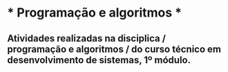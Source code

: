 # * Programação e algoritmos *
## Atividades realizadas na disciplica / programação e algoritmos / do curso técnico em desenvolvimento de sistemas, 1º módulo.